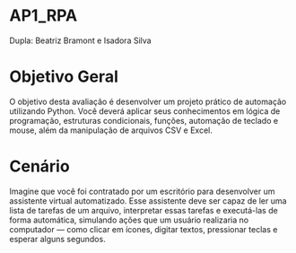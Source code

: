 # AP1_RPA

Dupla: Beatriz Bramont e Isadora Silva

# Objetivo Geral

O objetivo desta avaliação é desenvolver um projeto prático de automação
utilizando Python. Você deverá aplicar seus conhecimentos em lógica de
programação, estruturas condicionais, funções, automação de teclado e
mouse, além da manipulação de arquivos CSV e Excel.

# Cenário

Imagine que você foi contratado por um escritório para desenvolver um
assistente virtual automatizado. Esse assistente deve ser capaz de ler uma
lista de tarefas de um arquivo, interpretar essas tarefas e executá-las de forma
automática, simulando ações que um usuário realizaria no computador — como
clicar em ícones, digitar textos, pressionar teclas e esperar alguns segundos.
